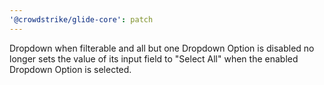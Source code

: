 ```yaml
---
'@crowdstrike/glide-core': patch
---
```


Dropdown when filterable and all but one Dropdown Option is disabled no longer sets the value of its input field to "Select All" when the enabled Dropdown Option is selected.
